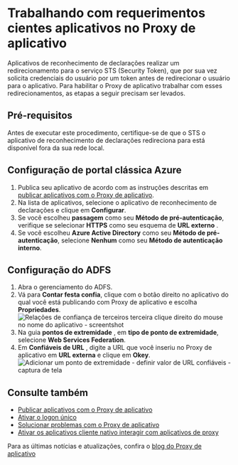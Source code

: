 <properties
    pageTitle="Trabalhando com requerimentos cientes aplicativos no Proxy de aplicativo"
    description="Discute como começar a trabalhar com o Proxy de aplicativo do Azure AD."
    services="active-directory"
    documentationCenter=""
    authors="kgremban"
    manager="femila"
    editor=""/>

<tags
    ms.service="active-directory"
    ms.workload="identity"
    ms.tgt_pltfrm="na"
    ms.devlang="na"
    ms.topic="article"
    ms.date="06/22/2016"
    ms.author="kgremban"/>



# <a name="working-with-claims-aware-apps-in-application-proxy"></a>Trabalhando com requerimentos cientes aplicativos no Proxy de aplicativo

Aplicativos de reconhecimento de declarações realizar um redirecionamento para o serviço STS (Security Token), que por sua vez solicita credenciais do usuário por um token antes de redirecionar o usuário para o aplicativo. Para habilitar o Proxy de aplicativo trabalhar com esses redirecionamentos, as etapas a seguir precisam ser levados.

## <a name="prerequisites"></a>Pré-requisitos
Antes de executar este procedimento, certifique-se de que o STS o aplicativo de reconhecimento de declarações redireciona para está disponível fora da sua rede local.

## <a name="azure-classic-portal-configuration"></a>Configuração de portal clássica Azure

1. Publica seu aplicativo de acordo com as instruções descritas em [publicar aplicativos com o Proxy de aplicativo](active-directory-application-proxy-publish.md).
2. Na lista de aplicativos, selecione o aplicativo de reconhecimento de declarações e clique em **Configurar**.
3. Se você escolheu **passagem** como seu **Método de pré-autenticação**, verifique se selecionar **HTTPS** como seu esquema de **URL externo** .
4. Se você escolheu **Azure Active Directory** como seu **Método de pré-autenticação**, selecione **Nenhum** como seu **Método de autenticação interno**.


## <a name="adfs-configuration"></a>Configuração do ADFS

1. Abra o gerenciamento do ADFS.
2. Vá para **Contar festa confia**, clique com o botão direito no aplicativo do qual você está publicando com Proxy de aplicativo e escolha **Propriedades**.  
  ![Relações de confiança de terceiros terceira clique direito do mouse no nome do aplicativo - screentshot](./media/active-directory-application-proxy-claims-aware-apps/appproxyrelyingpartytrust.png)  
3. Na guia **pontos de extremidade** , em **tipo de ponto de extremidade**, selecione **Web Services Federation**.
4. Em **Confiáveis de URL** , digite a URL que você inseriu no Proxy de aplicativo em **URL externa** e clique em **Okey**.  
  ![Adicionar um ponto de extremidade - definir valor de URL confiáveis - captura de tela](./media/active-directory-application-proxy-claims-aware-apps/appproxyendpointtrustedurl.png)  

## <a name="see-also"></a>Consulte também

- [Publicar aplicativos com o Proxy de aplicativo](active-directory-application-proxy-publish.md)
- [Ativar o logon único](active-directory-application-proxy-sso-using-kcd.md)
- [Solucionar problemas com o Proxy de aplicativo](active-directory-application-proxy-troubleshoot.md)
- [Ativar os aplicativos cliente nativo interagir com aplicativos de proxy](active-directory-application-proxy-native-client.md)

Para as últimas notícias e atualizações, confira o [blog do Proxy de aplicativo](http://blogs.technet.com/b/applicationproxyblog/)
